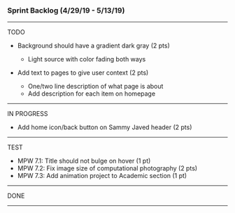 ### Sprint Backlog (4/29/19 - 5/13/19)

------------------------------------
TODO
  - Background should have a gradient dark gray (2 pts)
    - Light source with color fading both ways
  
  - Add text to pages to give user context (2 pts)
    - One/two line description of what page is about
    - Add description for each item on homepage

------------------------------------    
IN PROGRESS
  - Add home icon/back button on Sammy Javed header (2 pts)
    

------------------------------------
TEST
  - MPW 7.1: Title should not bulge on hover (1 pt)
  - MPW 7.2: Fix image size of computational photography (2 pts)
  - MPW 7.3: Add animation project to Academic section (1 pt)

------------------------------------
DONE


------------------------------------